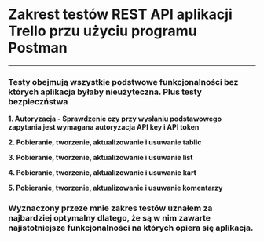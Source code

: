 # **Zakrest testów REST API aplikacji Trello przu użyciu programu Postman**
---
### **Testy obejmują wszystkie podstwowe funkcjonalności bez których aplikacja byłaby nieużyteczna. Plus testy bezpieczństwa**

**1. Autoryzacja - Sprawdzenie czy przy wysłaniu podstawowego zapytania jest wymagana autoryzacja API key i API token**

**2. Pobieranie, tworzenie, aktualizowanie i usuwanie tablic**

**3. Pobieranie, tworzenie, aktualizowanie i usuwanie list**

**4. Pobieranie, tworzenie, aktualizowanie i usuwanie kart**

**5. Pobieranie, tworzenie, aktualizowanie i usuwanie komentarzy**

### Wyznaczony przeze mnie zakres testów uznałem za najbardziej optymalny dlatego, że są w nim zawarte najistotniejsze funkcjonalności na których opiera się aplikacja.
